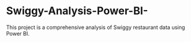 # Swiggy-Analysis-Power-BI-
This project is a comprehensive analysis of Swiggy restaurant data using Power BI.
